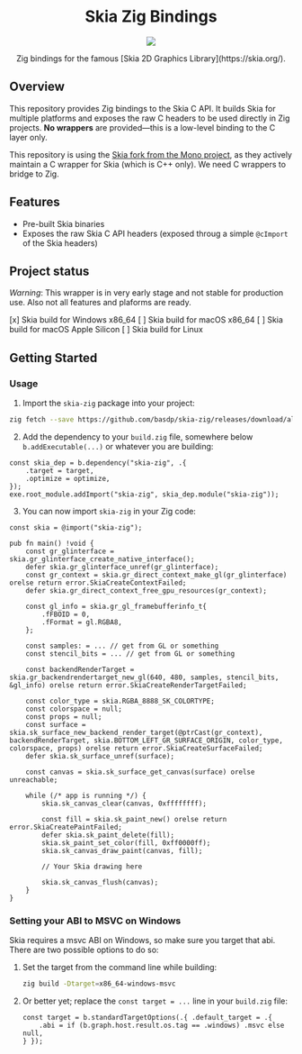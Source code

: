 <p align="center">
    <h1 align="center">Skia Zig Bindings</h1>
</p>

<p align="center">
    <a href="https://github.com/basdp/skia-zig/actions/workflows/build.yml"><img src="https://github.com/basdp/skia-zig/actions/workflows/build.yml/badge.svg" /></a>
</p>

<p align="center">Zig bindings for the famous [Skia 2D Graphics Library](https://skia.org/).</p>

## Overview

This repository provides Zig bindings to the Skia C API. It builds Skia for multiple platforms and exposes the raw C headers to be used directly in Zig projects. **No wrappers** are provided—this is a low-level binding to the C layer only.

This repository is using the [Skia fork from the Mono project](https://github.com/mono/skia), as they actively maintain a C wrapper for Skia (which is C++ only). We need C wrappers to bridge to Zig. 

## Features

- Pre-built Skia binaries
- Exposes the raw Skia C API headers (exposed throug a simple `@cImport` of the Skia headers)

## Project status
*Warning*: This wrapper is in very early stage and not stable for production use. Also not all 
features and plaforms are ready.

[x] Skia build for Windows x86_64
[ ] Skia build for macOS x86_64
[ ] Skia build for macOS Apple Silicon
[ ] Skia build for Linux

## Getting Started

### Usage

1. Import the `skia-zig` package into your project:
```bash
zig fetch --save https://github.com/basdp/skia-zig/releases/download/alpha-v1/skia-zig-alpha-v1.zip
```

2. Add the dependency to your `build.zig` file, somewhere below `b.addExecutable(...)` or whatever you are building:

```zig
const skia_dep = b.dependency("skia-zig", .{
    .target = target,
    .optimize = optimize,
});
exe.root_module.addImport("skia-zig", skia_dep.module("skia-zig"));
```

3. You can now import `skia-zig` in your Zig code:
```zig
const skia = @import("skia-zig");

pub fn main() !void {
    const gr_glinterface = skia.gr_glinterface_create_native_interface();
    defer skia.gr_glinterface_unref(gr_glinterface);
    const gr_context = skia.gr_direct_context_make_gl(gr_glinterface) orelse return error.SkiaCreateContextFailed;
    defer skia.gr_direct_context_free_gpu_resources(gr_context);

    const gl_info = skia.gr_gl_framebufferinfo_t{
        .fFBOID = 0,
        .fFormat = gl.RGBA8,
    };

    const samples: = ... // get from GL or something
    const stencil_bits = ... // get from GL or something

    const backendRenderTarget = skia.gr_backendrendertarget_new_gl(640, 480, samples, stencil_bits, &gl_info) orelse return error.SkiaCreateRenderTargetFailed;

    const color_type = skia.RGBA_8888_SK_COLORTYPE;
    const colorspace = null;
    const props = null;
    const surface = skia.sk_surface_new_backend_render_target(@ptrCast(gr_context), backendRenderTarget, skia.BOTTOM_LEFT_GR_SURFACE_ORIGIN, color_type, colorspace, props) orelse return error.SkiaCreateSurfaceFailed;
    defer skia.sk_surface_unref(surface);

    const canvas = skia.sk_surface_get_canvas(surface) orelse unreachable;

    while (/* app is running */) {
        skia.sk_canvas_clear(canvas, 0xffffffff);

        const fill = skia.sk_paint_new() orelse return error.SkiaCreatePaintFailed;
        defer skia.sk_paint_delete(fill);
        skia.sk_paint_set_color(fill, 0xff0000ff);
        skia.sk_canvas_draw_paint(canvas, fill);

        // Your Skia drawing here

        skia.sk_canvas_flush(canvas);
    }
}
```


### Setting your ABI to MSVC on Windows

Skia requires a msvc ABI on Windows, so make sure you target that abi. There are two possible 
options to do so:

1. Set the target from the command line while building:

    ```bash
    zig build -Dtarget=x86_64-windows-msvc
    ```

2. Or better yet; replace the `const target = ...` line in your `build.zig` file:

    ```zig
    const target = b.standardTargetOptions(.{ .default_target = .{
        .abi = if (b.graph.host.result.os.tag == .windows) .msvc else null,
    } });
    ```
